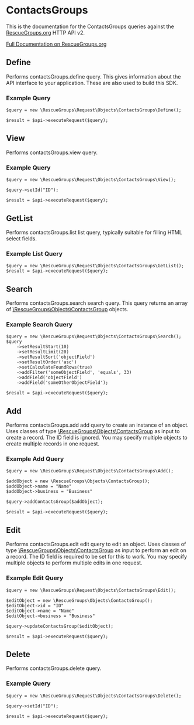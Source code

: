 # ContactsGroups

This is the documentation for the ContactsGroups queries against the [RescueGroups.org](https://www.rescuegroups.org/) HTTP API v2.

[Full Documentation on RescueGroups.org](https://userguide.rescuegroups.org/display/APIDG/Object+definitions#Objectdefinitions-contactsGroups)

## Define
Performs contactsGroups.define query. This gives information about the API interface to your application. These are also used to build this SDK.

### Example Query

    $query = new \RescueGroups\Request\Objects\ContactsGroups\Define();

    $result = $api->executeRequest($query);
## View
Performs contactsGroups.view query.

### Example Query

    $query = new \RescueGroups\Request\Objects\ContactsGroups\View();

    $query->setId("ID");

    $result = $api->executeRequest($query);

## GetList
Performs contactsGroups.list list query, typically suitable for filling HTML select fields.

### Example List Query

    $query = new \RescueGroups\Request\Objects\ContactsGroups\GetList();
    $result = $api->executeRequest($query);
## Search
Performs contactsGroups.search search query. This query returns an array of [\RescueGroups\Objects\ContactsGroup](../../../src/Objects/ContactsGroup.php) objects.

### Example Search Query

    $query = new \RescueGroups\Request\Objects\ContactsGroups\Search();
    $query
        ->setResultStart(10)
        ->setResultLimit(20)
        ->setResultSort('objectField')
        ->setResultOrder('asc')
        ->setCalculateFoundRows(true)
        ->addFilter('someObjectField', 'equals', 33)
        ->addField('objectField')
        ->addField('someOtherObjectField');

    $result = $api->executeRequest($query);
## Add
Performs contactsGroups.add add query to create an instance of an object. Uses classes of type [\RescueGroups\Objects\ContactsGroup](../../../src/Objects/ContactsGroup.php) as input to create a record. The ID field is ignored. You may specify multiple objects to create multiple records in one request.

### Example Add Query

    $query = new \RescueGroups\Request\Objects\ContactsGroups\Add();

    $addObject = new \RescueGroups\Objects\ContactsGroup();
    $addObject->name = "Name"
    $addObject->business = "Business"

    $query->addContactsGroup($addObject);

    $result = $api->executeRequest($query);
## Edit
Performs contactsGroups.edit edit query to edit an object. Uses classes of type [\RescueGroups\Objects\ContactsGroup](../../../src/Objects/ContactsGroup.php) as input to perform an edit on a record. The ID field is required to be set for this to work. You may specify multiple objects to perform multiple edits in one request.

### Example Edit Query

    $query = new \RescueGroups\Request\Objects\ContactsGroups\Edit();

    $editObject = new \RescueGroups\Objects\ContactsGroup();
    $editObject->id = "ID"
    $editObject->name = "Name"
    $editObject->business = "Business"

    $query->updateContactsGroup($editObject);

    $result = $api->executeRequest($query);
## Delete
Performs contactsGroups.delete query.

### Example Query

    $query = new \RescueGroups\Request\Objects\ContactsGroups\Delete();

    $query->setId("ID");

    $result = $api->executeRequest($query);

